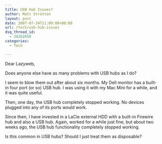 ```yaml
---
title: USB Hub Issues?
author: Matt Stratton
layout: post
date: 2007-07-24T11:09:00+00:00
url: /tech/usb-hub-issues
dsq_thread_id:
  - 28262650
categories:
  - Tech

---
```

Dear Lazyweb,

Does anyone else have as many problems with USB hubs as I do?

I seem to blow them out after about six months. My Dell monitor has a built-in four port (or so) USB hub. I was using it with my Mac Mini for a while, and it was quite useful.

Then, one day, the USB hub completely stopped working. No devices plugged into any of its ports would work.

Since then, I have invested in a LaCie external HDD with a built-in Firewire hub and also a USB hub. Again, worked for a while just fine, but about two weeks ago, the USB hub functionality completely stopped working.

Is this common in USB hubs? Should I just treat them as disposable?